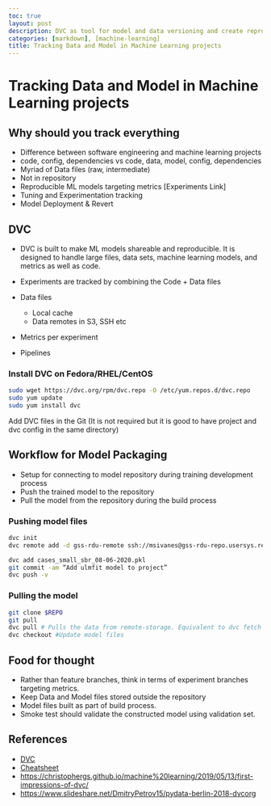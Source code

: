 ```yaml
---
toc: true
layout: post
description: DVC as tool for model and data versioning and create reproducible ML project. 
categories: [markdown], [machine-learning]
title: Tracking Data and Model in Machine Learning projects
---
```

# Tracking Data and Model in Machine Learning projects

## Why should you track everything

- Difference between software engineering and machine learning projects
- code, config, dependencies vs code, data, model, config, dependencies
- Myriad of Data files (raw, intermediate)
- Not in repository
- Reproducible ML models targeting metrics [Experiments Link]
- Tuning and Experimentation tracking
- Model Deployment & Revert

## DVC

- DVC is built to make ML models shareable and reproducible. It is designed to handle large files, data sets, machine learning models, and metrics as well as code.

- Experiments are tracked by combining the Code + Data files
- Data files
  - Local cache
  - Data remotes in S3, SSH etc
- Metrics per experiment
- Pipelines

### Install DVC on Fedora/RHEL/CentOS

``` bash
sudo wget https://dvc.org/rpm/dvc.repo -O /etc/yum.repos.d/dvc.repo
sudo yum update
sudo yum install dvc
```

Add DVC files in the Git (It is not required but it is good to have project and dvc config in the same directory)

## Workflow for Model Packaging

- Setup for connecting to model repository during training development process
- Push the trained model to the repository
- Pull the model from the repository during the build process

### Pushing model files

``` bash
dvc init
dvc remote add -d gss-rdu-remote ssh://msivanes@gss-rdu-repo.usersys.redhat.com:/var/www/html/repo/config/ulmfit

dvc add cases_small_sbr_08-06-2020.pkl
git commit -am “Add ulmfit model to project”
dvc push -v
```

### Pulling the model

```bash
git clone $REPO
git pull
dvc pull # Pulls the data from remote-storage. Equivalent to dvc fetch followed by dvc checkout
dvc checkout #Update model files
```

## Food for thought

- Rather than feature branches, think in terms of experiment branches targeting metrics.
- Keep Data and Model files stored outside the repository
- Model files built as part of build process.
- Smoke test should validate the constructed model using validation set.

## References

- [DVC](https://dvc.org/doc)
- [Cheatsheet](https://www.globalsqa.com/dvc-cheat-sheet/)
- https://christophergs.github.io/machine%20learning/2019/05/13/first-impressions-of-dvc/
- https://www.slideshare.net/DmitryPetrov15/pydata-berlin-2018-dvcorg
